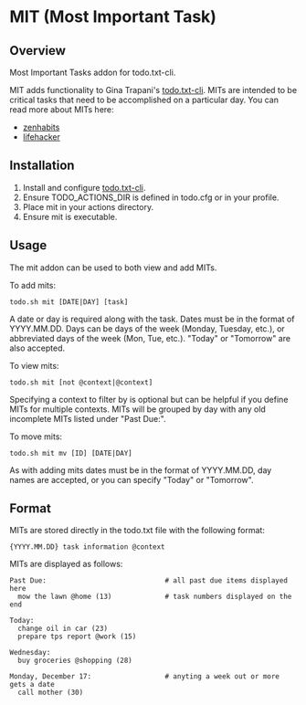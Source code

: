 MIT (Most Important Task)
=========================

Overview
--------

Most Important Tasks addon for todo.txt-cli.

MIT adds functionality to Gina Trapani's [todo.txt-cli](https://github.com/ginatrapani/todo.txt-cli).  MITs are intended to be critical tasks that need to be accomplished on a particular day.  You can read more about MITs here:

* [zenhabits](http://zenhabits.net/purpose-your-day-most-important-task/)
* [lifehacker](http://lifehacker.com/software/top/geek-to-live--control-your-workday-187074.php)

Installation
------------

1. Install and configure [todo.txt-cli](https://github.com/ginatrapani/todo.txt-cli).
2. Ensure TODO_ACTIONS_DIR is defined in todo.cfg or in your profile.
3. Place mit in your actions directory.
4. Ensure mit is executable.

Usage
-----

The mit addon can be used to both view and add MITs.

To add mits:

    todo.sh mit [DATE|DAY] [task]

A date or day is required along with the task.  Dates must be in the format of YYYY.MM.DD.  Days can be days of the week (Monday, Tuesday, etc.), or abbreviated days of the week (Mon, Tue, etc.).  "Today" or "Tomorrow" are also accepted.

To view mits:

    todo.sh mit [not @context|@context]

Specifying a context to filter by is optional but can be helpful if you define MITs for multiple contexts.  MITs will be grouped by day with any old incomplete MITs listed under "Past Due:".

To move mits:

    todo.sh mit mv [ID] [DATE|DAY]

As with adding mits dates must be in the format of YYYY.MM.DD, day names are accepted, or you can specify "Today" or "Tomorrow".

Format
------

MITs are stored directly in the todo.txt file with the following format:

    {YYYY.MM.DD} task information @context

MITs are displayed as follows:

    Past Due:                             # all past due items displayed here
      mow the lawn @home (13)             # task numbers displayed on the end

    Today:
      change oil in car (23)
      prepare tps report @work (15)

    Wednesday:
      buy groceries @shopping (28)

    Monday, December 17:                  # anyting a week out or more gets a date
      call mother (30)
